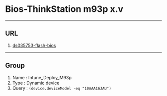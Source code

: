 # Bios-ThinkStation m93p x.v

---

## URL
1. [ds035753-flash-bios](https://support.lenovo.com/us/en/downloads/ds035753-flash-bios-update-thinkcentre-e93-m73p-m83-m93-m93p-thinkstation-e32-p300)

---

## Group
1. Name : Intune_Deploy_M93p
2. Type : Dynamic device
3. Query : `(device.deviceModel -eq "10AAA16JAU")`
